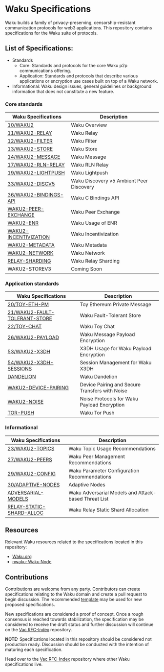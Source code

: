 # Waku Specifications

Waku builds a family of privacy-preserving, censorship-resistant communication protocols for web3 applications.
This repository contains specifications for the Waku suite of protocols.

## List of Specifications:

- Standards
  - Core: Standards and protocols for the core Waku p2p communications offering.
  - Application: Standards and protocols that describe various applications or encryption use cases built on top of a Waku network.
- Informational: Waku design issues, general guidelines or background information that does not constitute a new feature.

### Core standards

| Waku Specifications | Description |
| ---- | -------------- |
|[10/WAKU2](https://github.com/vacp2p/rfc-index/blob/main/waku/standards/core/10/waku2.md)| Waku Overview |
|[11/WAKU2-RELAY](https://github.com/vacp2p/rfc-index/blob/main/waku/standards/core/11/relay.md)| Waku Relay |
|[12/WAKU2-FILTER](https://github.com/vacp2p/rfc-index/blob/main/waku/standards/core/12/filter.md)| Waku Filter |
|[13/WAKU2-STORE](https://github.com/vacp2p/rfc-index/blob/main/waku/standards/core/13/store.md)| Waku Store |
|[14/WAKU2-MESSAGE](https://github.com/vacp2p/rfc-index/blob/main/waku/standards/core/14/message.md)| Waku Message |
|[17/WAKU2-RLN-RELAY](https://github.com/vacp2p/rfc-index/blob/main/waku/standards/core/17/rln-relay.md)| Waku RLN Relay |
|[19/WAKU2-LIGHTPUSH](https://github.com/vacp2p/rfc-index/blob/main/waku/standards/core/19/lightpush.md)| Waku Lightpush |
|[33/WAKU2-DISCV5](https://github.com/vacp2p/rfc-index/blob/main/waku/standards/core/33/discv5.md)| Waku Discovery v5 Ambient Peer Discovery |
|[36/WAKU2-BINDINGS-API](https://github.com/vacp2p/rfc-index/blob/main/waku/standards/core/36/bindings-api.md)| Waku C Bindings API |
|[WAKU2-PEER-EXCHANGE](standards/core/peer-exchange.md)| Waku Peer Exchange |
|[WAKU2-ENR](standards/core/enr.md)| Waku Usage of ENR |
|[WAKU2-INCENTIVIZATION](standards/core/incentivization.md)| Waku Incentivization |
|[WAKU2-METADATA](standards/core/metadata.md)| Waku Metadata |
|[WAKU2-NETWORK](standards/core/network.md)| Waku Network |
|[RELAY-SHARDING](standards/core/relay-sharding.md)| Waku Relay Sharding |
| WAKU2-STOREV3 | Coming Soon |

### Application standards

| Waku Specifications | Description |
| ---- | -------------- |
|[20/TOY-ETH-PM](https://github.com/vacp2p/rfc-index/blob/main/waku/standards/application/20/toy-eth-pm.md)| Toy Ethereum Private Message |
|[21/WAKU2-FAULT-TOLERANT-STORE](https://github.com/vacp2p/rfc-index/blob/main/waku/standards/application/21/fault-tolerant-store.md)| Waku Fault-Tolerant Store |
|[22/TOY-CHAT](https://github.com/vacp2p/rfc-index/blob/main/waku/informational/22/toy-chat.md)| Waku Toy Chat |
|[26/WAKU2-PAYLOAD](https://github.com/vacp2p/rfc-index/blob/main/waku/standards/application/26/payload.md)| Waku Message Payload Encryption |
|[53/WAKU2-X3DH](https://github.com/vacp2p/rfc-index/blob/main/waku/standards/application/53/x3dh.md)| X3DH Usage for Waku Payload Encryption |
|[54/WAKU2-X3DH-SESSIONS](https://github.com/vacp2p/rfc-index/blob/main/waku/standards/application/54/x3dh-sessions.md)| Session Management for Waku X3DH |
|[DANDELION](standards/application/dandelion.md)| Waku Dandelion |
|[WAKU2-DEVICE-PAIRING](standards/application/device-pairing.md)| Device Pairing and Secure Transfers with Noise |
|[WAKU2-NOISE](standards/application/noise.md)| Noise Protocols for Waku Payload Encryption |
|[TOR-PUSH](standards/application/tor-push.md)| Waku Tor Push |

### Informational

| Waku Specifications | Description |
| ---- | -------------- |
|[23/WAKU2-TOPICS](https://github.com/vacp2p/rfc-index/blob/main/waku/informational/23/topics.md)| Waku Topic Usage Recommendations |
|[27/WAKU2-PEERS](https://github.com/vacp2p/rfc-index/blob/main/waku/informational/27/peers.md)| Waku Peer Management Recommendations |
|[29/WAKU2-CONFIG](https://github.com/vacp2p/rfc-index/blob/main/waku/informational/29/config.md)| Waku Parameter Configuration Recommendations |
|[30/ADAPTIVE-NODES](https://github.com/vacp2p/rfc-index/blob/main/waku/informational/30/adaptive-nodes.md)| Adaptive Nodes |
|[ADVERSARIAL-MODELS](informational/adversarial-models.md)| Waku Adversarial Models and Attack-based Threat List |
|[RELAY-STATIC-SHARD-ALLOC](informational/relay-static-shard-alloc.md)| Waku Relay Static Shard Allocation |

## Resources
Relevant Waku resources related to the specifications located in this repository:
- [Waku.org](https://waku.org/)
- [nwaku: Waku Node](https://github.com/waku-org/nwaku)

## Contributions 

Contributions are welcome from any party. 
Contributors can create specifications relating to the Waku domain and
create a pull request to begin discussion.
The recommended [template](./template.md) may be used for new proposed specifications.

New specifications are considered a proof of concept.
Once a rough consensus is reached towards stabilization, 
the specification may be considered to receive the draft status and 
further discussion will continue on the [Vac RFC-Index](https://github.com/vacp2p/rfc-index) repository.

**NOTE:** Specifications located in this repository should be considered not production ready.
Discussion should be conducted with the intention of maturing each specification.

Head over to the [Vac RFC-Index](https://github.com/vacp2p/rfc-index) repository where other Waku specifications live.
